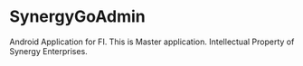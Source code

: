 # SynergyGoAdmin

Android Application for FI. This is Master application. Intellectual Property of Synergy Enterprises.
